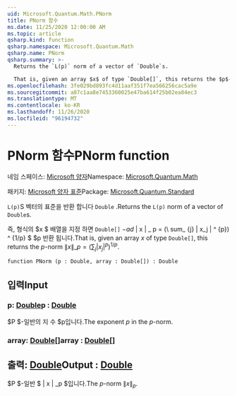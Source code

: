 ```yaml
---
uid: Microsoft.Quantum.Math.PNorm
title: PNorm 함수
ms.date: 11/25/2020 12:00:00 AM
ms.topic: article
qsharp.kind: function
qsharp.namespace: Microsoft.Quantum.Math
qsharp.name: PNorm
qsharp.summary: >-
  Returns the `L(p)` norm of a vector of `Double`s.

  That is, given an array $x$ of type `Double[]`, this returns the $p$-norm $\|x\|\_p= (\sum_{j}|x_j|^{p})^{1/p}$.
ms.openlocfilehash: 3fe029bd893fc4d11aaf351f7ea566256cac5a9e
ms.sourcegitcommit: a87c1aa8e7453360025e47ba614f25b02ea84ec3
ms.translationtype: MT
ms.contentlocale: ko-KR
ms.lasthandoff: 11/26/2020
ms.locfileid: "96194732"
---
```

# <a name="pnorm-function"></a><span data-ttu-id="81a10-102">PNorm 함수</span><span class="sxs-lookup"><span data-stu-id="81a10-102">PNorm function</span></span>

<span data-ttu-id="81a10-103">네임 스페이스: [Microsoft 양자](xref:Microsoft.Quantum.Math)</span><span class="sxs-lookup"><span data-stu-id="81a10-103">Namespace: [Microsoft.Quantum.Math](xref:Microsoft.Quantum.Math)</span></span>

<span data-ttu-id="81a10-104">패키지: [Microsoft 양자 표준](https://nuget.org/packages/Microsoft.Quantum.Standard)</span><span class="sxs-lookup"><span data-stu-id="81a10-104">Package: [Microsoft.Quantum.Standard](https://nuget.org/packages/Microsoft.Quantum.Standard)</span></span>


<span data-ttu-id="81a10-105">`L(p)`S 벡터의 표준을 반환 합니다 `Double` .</span><span class="sxs-lookup"><span data-stu-id="81a10-105">Returns the `L(p)` norm of a vector of `Double`s.</span></span>

<span data-ttu-id="81a10-106">즉, 형식의 $x $ 배열을 지정 하면 `Double[]` $-ad$ \| x \| \_ p = (\ sum_ {j} | x_j | ^ {p}) ^ {1/p} $ $p 반환 됩니다.</span><span class="sxs-lookup"><span data-stu-id="81a10-106">That is, given an array $x$ of type `Double[]`, this returns the $p$-norm $\|x\|\_p= (\sum_{j}|x_j|^{p})^{1/p}$.</span></span>

```qsharp
function PNorm (p : Double, array : Double[]) : Double
```


## <a name="input"></a><span data-ttu-id="81a10-107">입력</span><span class="sxs-lookup"><span data-stu-id="81a10-107">Input</span></span>

### <a name="p--double"></a><span data-ttu-id="81a10-108">p: [Double](xref:microsoft.quantum.lang-ref.double)</span><span class="sxs-lookup"><span data-stu-id="81a10-108">p : [Double](xref:microsoft.quantum.lang-ref.double)</span></span>

<span data-ttu-id="81a10-109">$P $-일반의 지 수 $p입니다.</span><span class="sxs-lookup"><span data-stu-id="81a10-109">The exponent $p$ in the $p$-norm.</span></span>


### <a name="array--double"></a><span data-ttu-id="81a10-110">array: [Double](xref:microsoft.quantum.lang-ref.double)[]</span><span class="sxs-lookup"><span data-stu-id="81a10-110">array : [Double](xref:microsoft.quantum.lang-ref.double)[]</span></span>





## <a name="output--double"></a><span data-ttu-id="81a10-111">출력: [Double](xref:microsoft.quantum.lang-ref.double)</span><span class="sxs-lookup"><span data-stu-id="81a10-111">Output : [Double](xref:microsoft.quantum.lang-ref.double)</span></span>

<span data-ttu-id="81a10-112">$P $-일반 $ \| x \| _p $입니다.</span><span class="sxs-lookup"><span data-stu-id="81a10-112">The $p$-norm $\|x\|_p$.</span></span>